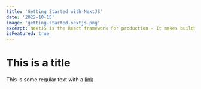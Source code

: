 ```yaml
---
title: 'Getting Started with NextJS'
date: '2022-10-15'
image: 'getting-started-nextjs.png'
excerpt: NextJS is the React framework for production - It makes building fullstack React apps and sites a breeze and ships with built-in SSR.
isFeatured: true
---
```


# This is a title

This is some regular text with a [link](https://google.com)
